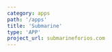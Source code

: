 ```yaml
---
category: apps
path: '/apps'
title: 'Submarine'
type: 'APP'
project_url: submarineforios.com
---
```

